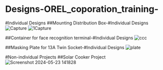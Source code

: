 # Designs-OREL_coporation_training-
#Individual Designs
##Mounting Distribution Box-#Individual Designs
![Capture](https://github.com/chathuni111/Designs-OREL_coporation_training-/assets/131736426/8e3202c0-a693-4e62-8836-aa2e3ce131ce)
![1Capture](https://github.com/chathuni111/Designs-OREL_coporation_training-/assets/131736426/e000fa0b-e596-4aa6-ba87-6289ed60cc82)

##Container for face recognition terminal-#Individual Designs
![ccc](https://github.com/chathuni111/Designs-OREL_coporation_training-/assets/131736426/11f4c4a6-2f81-4711-b4c3-1263a6e04021)

##Masking Plate for 13A Twin Socket-#Individual Designs
![plate](https://github.com/chathuni111/Designs-OREL_coporation_training-/assets/131736426/4b351021-becc-4e04-8325-bbb3ceb70bac)

#Non-individual Projects
##Solar Cooker Project
![Screenshot 2024-05-23 141828](https://github.com/chathuni111/Designs-OREL_coporation_training-/assets/131736426/726cdf03-3e7b-46ae-9734-b833192a7dbf)

